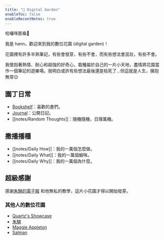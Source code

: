 ```yaml
---
title: "🌵 Digital Garden"
enableToc: false
enableRecentNotes: true
---
```


哈囉咪那桑👋

我是 hann，歡迎來到我的數位花園 (digital garden)！

花園裡有許多半熟筆記，有些會發芽，有些不會，而有些想法會茁壯，有些不會。

我懷抱著熱情、耐心和超強的好奇心，栽種屬於自己的一片小天地，盡情將花園當作一個筆記的遊樂場。我明白或許有些想法最後還是枯死了...但這就是人生，擁抱無常😉



## 園丁日常

- [Bookshelf](notes/Bookshelf.md)：喜歡的書們。
- [Journal](notes/Journal.md)：公開日記。
- [[notes/Random Thoughts]]：隨機隨機，日理萬機。

## 撒播播種

- [[notes/Daily How]]：我的一萬個怎麼做。
- [[notes/Daily What]]：我的一萬個蝦咪。
- [[notes/Daily Why]]：我的一萬個為什麼。


## 超級感謝

感謝[朱騏的電子報](https://henrychu.substack.com/p/no94-7) 和他無私的教學，這片小花園才得以開始發芽。


### 其他人的數位花園

- [Quartz's Showcase](https://quartz.jzhao.xyz/notes/showcase/)
- [朱騏](https://chichu.me/)
- [Maggie Appleton](https://maggieappleton.com/garden)
- [Salman](https://salman.io/notes/digital-gardens/)
